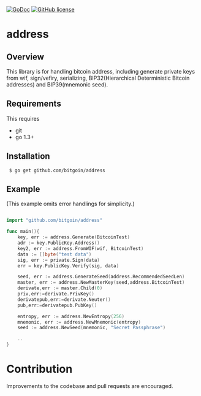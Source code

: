 [![GoDoc](https://godoc.org/github.com/bitgoin/address?status.svg)](https://godoc.org/github.com/bitgoin/address)
[![GitHub license](https://img.shields.io/badge/license-MIT-blue.svg)](https://raw.githubusercontent.com/bitgoin/address/LICENSE)


# address 

## Overview

This  library is for handling bitcoin address, including generate private keys from wif, sign/vefiry, serializing,
BIP32(Hierarchical Deterministic Bitcoin addresses) and BIP39(mnemonic seed). 

## Requirements

This requires

* git
* go 1.3+


## Installation

     $ go get github.com/bitgoin/address


## Example
(This example omits error handlings for simplicity.)

```go

import "github.com/bitgoin/address"

func main(){
	key, err := address.Generate(BitcoinTest)
	adr := key.PublicKey.Address()
    key2, err := address.FromWIF(wif, BitcoinTest)
	data := []byte("test data")
	sig, err := private.Sign(data)
	err = key.PublicKey.Verify(sig, data)

    seed, err := address.GenerateSeed(address.RecommendedSeedLen)
	master, err := address.NewMasterKey(seed,address.BitcoinTest)
    derivate,err := master.Child(0)
	priv,err:=derivate.PrivKey()
	derivatepub,err:=derivate.Neuter()
	pub,err:=derivatepub.PubKey()

    entropy, err := address.NewEntropy(256)
    mnemonic, err := address.NewMnemonic(entropy)
    seed := address.NewSeed(mnemonic, "Secret Passphrase")

	..
}
```


# Contribution
Improvements to the codebase and pull requests are encouraged.


